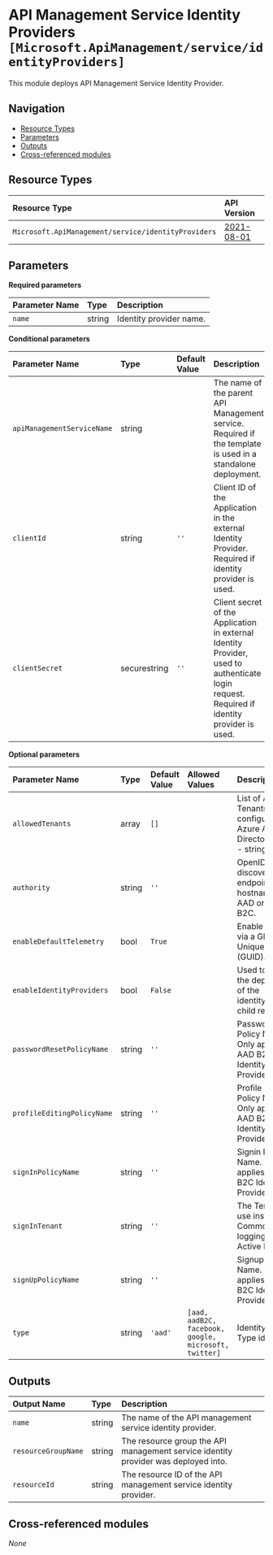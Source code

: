 # API Management Service Identity Providers `[Microsoft.ApiManagement/service/identityProviders]`

This module deploys API Management Service Identity Provider.

## Navigation

- [Resource Types](#Resource-Types)
- [Parameters](#Parameters)
- [Outputs](#Outputs)
- [Cross-referenced modules](#Cross-referenced-modules)

## Resource Types

| Resource Type | API Version |
| :-- | :-- |
| `Microsoft.ApiManagement/service/identityProviders` | [2021-08-01](https://docs.microsoft.com/en-us/azure/templates/Microsoft.ApiManagement/2021-08-01/service/identityProviders) |

## Parameters

**Required parameters**

| Parameter Name | Type | Description |
| :-- | :-- | :-- |
| `name` | string | Identity provider name. |

**Conditional parameters**

| Parameter Name | Type | Default Value | Description |
| :-- | :-- | :-- | :-- |
| `apiManagementServiceName` | string |  | The name of the parent API Management service. Required if the template is used in a standalone deployment. |
| `clientId` | string | `''` | Client ID of the Application in the external Identity Provider. Required if identity provider is used. |
| `clientSecret` | securestring | `''` | Client secret of the Application in external Identity Provider, used to authenticate login request. Required if identity provider is used. |

**Optional parameters**

| Parameter Name | Type | Default Value | Allowed Values | Description |
| :-- | :-- | :-- | :-- | :-- |
| `allowedTenants` | array | `[]` |  | List of Allowed Tenants when configuring Azure Active Directory login. - string. |
| `authority` | string | `''` |  | OpenID Connect discovery endpoint hostname for AAD or AAD B2C. |
| `enableDefaultTelemetry` | bool | `True` |  | Enable telemetry via a Globally Unique Identifier (GUID). |
| `enableIdentityProviders` | bool | `False` |  | Used to enable the deployment of the identityProviders child resource. |
| `passwordResetPolicyName` | string | `''` |  | Password Reset Policy Name. Only applies to AAD B2C Identity Provider. |
| `profileEditingPolicyName` | string | `''` |  | Profile Editing Policy Name. Only applies to AAD B2C Identity Provider. |
| `signInPolicyName` | string | `''` |  | Signin Policy Name. Only applies to AAD B2C Identity Provider. |
| `signInTenant` | string | `''` |  | The TenantId to use instead of Common when logging into Active Directory. |
| `signUpPolicyName` | string | `''` |  | Signup Policy Name. Only applies to AAD B2C Identity Provider. |
| `type` | string | `'aad'` | `[aad, aadB2C, facebook, google, microsoft, twitter]` | Identity Provider Type identifier. |


## Outputs

| Output Name | Type | Description |
| :-- | :-- | :-- |
| `name` | string | The name of the API management service identity provider. |
| `resourceGroupName` | string | The resource group the API management service identity provider was deployed into. |
| `resourceId` | string | The resource ID of the API management service identity provider. |

## Cross-referenced modules

_None_
